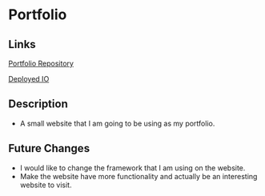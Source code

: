 # Portfolio

## Links
[Portfolio Repository](https://github.com/jceb30198/Portfolio)

[Deployed IO](https://jceb30198.github.io/Portfolio/)

## Description
- A small website that I am going to be using as my portfolio.

## Future Changes
- I would like to change the framework that I am using on the website.
- Make the website have more functionality and actually be an interesting website to visit.